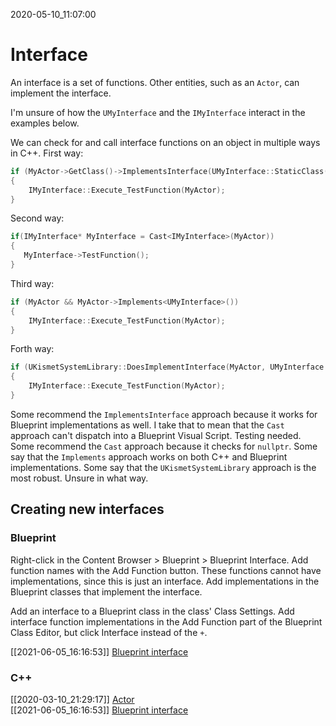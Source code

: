 2020-05-10_11:07:00

# Interface

An interface is a set of functions.
Other entities, such as an `Actor`, can implement the interface.


I'm unsure of how the `UMyInterface` and the `IMyInterface` interact in the examples below.

We can check for and call interface functions on an object in multiple ways in C++.
First way:
```cpp
if (MyActor->GetClass()->ImplementsInterface(UMyInterface::StaticClass()))
{
    IMyInterface::Execute_TestFunction(MyActor);
}
```
Second way:
```cpp
if(IMyInterface* MyInterface = Cast<IMyInterface>(MyActor))
{
   MyInterface->TestFunction();
}
```
Third way:
```cpp
if (MyActor && MyActor->Implements<UMyInterface>())
{
    IMyInterface::Execute_TestFunction(MyActor);
}
```
Forth way:
```cpp
if (UKismetSystemLibrary::DoesImplementInterface(MyActor, UMyInterface::StaticClass()))
{
    IMyInterface::Execute_TestFunction(MyActor);
}
```

Some recommend the `ImplementsInterface` approach because it works for Blueprint implementations as well.
I take that to mean that the `Cast` approach can't dispatch into a Blueprint Visual Script. Testing needed.
Some recommend the `Cast` approach because it checks for `nullptr`.
Some say that the `Implements` approach works on both C++ and Blueprint implementations.
Some say that the `UKismetSystemLibrary` approach is the most robust. Unsure in what way.

## Creating new interfaces

### Blueprint

Right-click in the Content Browser > Blueprint > Blueprint Interface.
Add function names with the Add Function button.
These functions cannot have implementations, since this is just an interface.
Add implementations in the Blueprint classes that implement the interface.

Add an interface to a Blueprint class in the class' Class Settings.
Add interface function implementations in the Add Function part of the Blueprint Class Editor, but click Interface instead of the `+`.

[[2021-06-05_16:16:53]] [Blueprint interface](./Blueprint%20interface.md)  


### C++



[[2020-03-10_21:29:17]] [Actor](./Actor.md)  
[[2021-06-05_16:16:53]] [Blueprint interface](./Blueprint%20interface.md)  
